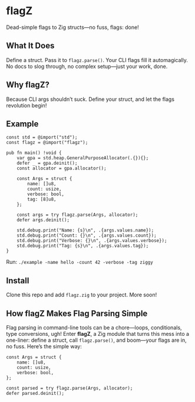 # flagZ

Dead-simple flags to Zig structs—no fuss, flags: done!

## What It Does

Define a struct. Pass it to `flagz.parse()`. Your CLI flags fill it automagically. No docs to slog through, no complex setup—just your work, done.

## Why flagZ?

Because CLI args shouldn’t suck. Define your struct, and let the flags revolution begin!

## Example

```zig
const std = @import("std");
const flagz = @import("flagz");

pub fn main() !void {
    var gpa = std.heap.GeneralPurposeAllocator(.{}){};
    defer _ = gpa.deinit();
    const allocator = gpa.allocator();

    const Args = struct {
        name: []u8,
        count: usize,
        verbose: bool,
        tag: [8]u8,
    };

    const args = try flagz.parse(Args, allocator);
    defer args.deinit();

    std.debug.print("Name: {s}\n", .{args.values.name});
    std.debug.print("Count: {}\n", .{args.values.count});
    std.debug.print("Verbose: {}\n", .{args.values.verbose});
    std.debug.print("Tag: {s}\n", .{args.values.tag});
}
```

Run: `./example -name hello -count 42 -verbose -tag ziggy`

## Install

Clone this repo and add `flagz.zig` to your project. More soon!

## How flagZ Makes Flag Parsing Simple

Flag parsing in command-line tools can be a chore—loops, conditionals, type conversions, ugh! Enter **flagZ**, a Zig module that turns this mess into a one-liner: define a struct, call `flagz.parse()`, and boom—your flags are in, no fuss. Here’s the simple way:

```zig
const Args = struct {
    name: []u8,
    count: usize,
    verbose: bool,
};
```

```zig
const parsed = try flagz.parse(Args, allocator);
defer parsed.deinit();
```

